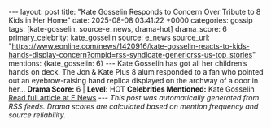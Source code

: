 --- layout: post title: "Kate Gosselin Responds to Concern Over Tribute to 8 Kids in Her Home" date: 2025-08-08 03:41:22 +0000 categories: gossip tags: [kate-gosselin, source-e_news, drama-hot] drama_score: 6 primary_celebrity: kate_gosselin source: e_news source_url: "https://www.eonline.com/news/1420916/kate-gosselin-reacts-to-kids-hands-display-concern?cmpid=rss-syndicate-genericrss-us-top_stories" mentions: {kate_gosselin: 6} --- Kate Gosselin has got all her children’s hands on deck. The Jon & Kate Plus 8 alum responded to a fan who pointed out an eyebrow-raising hand replica displayed on the archway of a door in her... **Drama Score:** 6 | **Level:** HOT **Celebrities Mentioned:** Kate Gosselin [Read full article at E News](https://www.eonline.com/news/1420916/kate-gosselin-reacts-to-kids-hands-display-concern?cmpid=rss-syndicate-genericrss-us-top_stories) --- *This post was automatically generated from RSS feeds. Drama scores are calculated based on mention frequency and source reliability.*